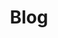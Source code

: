 ---
title: "Blog"
intro: "Explora artículos actualizados donde compartimos insights, novedades y tendencias del mundo de la tecnología y la innovación industrial."
---